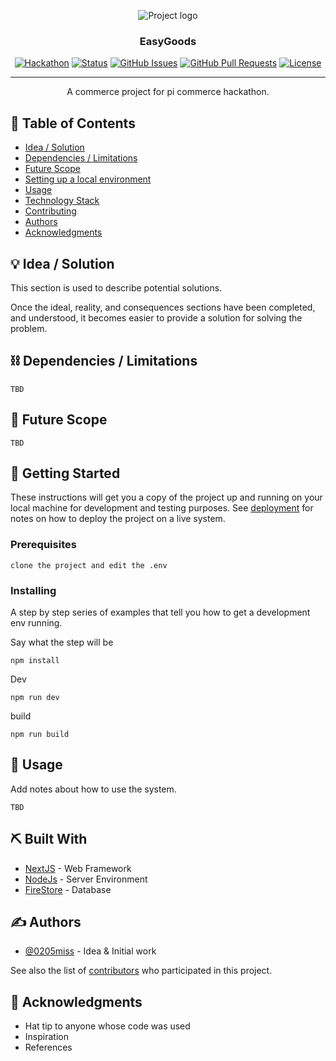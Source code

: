 <p align="center">
 <img src="https://i.imgur.com/LS9cpV2.png" alt="Project logo">
</p>
<h3 align="center">EasyGoods</h3>

<div align="center">

[![Hackathon](https://img.shields.io/badge/hackathon-PiCommerce-orange.svg)](http://hackathon.url.com)
[![Status](https://img.shields.io/badge/status-active-success.svg)]()
[![GitHub Issues](https://img.shields.io/github/issues/0205miss/EasyGoods.svg)](https://github.com/0205miss/EasyGoods/issues)
[![GitHub Pull Requests](https://img.shields.io/github/issues-pr/0205miss/EasyGoods.svg)](https://github.com/0205miss/EasyGoods/pulls)
[![License](https://img.shields.io/badge/license-PIOS-blue.svg)](LICENSE.md)

</div>

---

<p align="center"> A commerce project for pi commerce hackathon.
    <br> 
</p>

## 📝 Table of Contents

- [Idea / Solution](#idea)
- [Dependencies / Limitations](#limitations)
- [Future Scope](#future_scope)
- [Setting up a local environment](#getting_started)
- [Usage](#usage)
- [Technology Stack](#tech_stack)
- [Contributing](../CONTRIBUTING.md)
- [Authors](#authors)
- [Acknowledgments](#acknowledgments)


## 💡 Idea / Solution <a name = "idea"></a>

This section is used to describe potential solutions.

Once the ideal, reality, and consequences sections have been
completed, and understood, it becomes easier to provide a solution for solving the problem.

## ⛓️ Dependencies / Limitations <a name = "limitations"></a>

```
TBD
```

## 🚀 Future Scope <a name = "future_scope"></a>

```
TBD
```

## 🏁 Getting Started <a name = "getting_started"></a>

These instructions will get you a copy of the project up and running on your local machine for development
and testing purposes. See [deployment](#deployment) for notes on how to deploy the project on a live system.

### Prerequisites

```
clone the project and edit the .env
```

### Installing

A step by step series of examples that tell you how to get a development env running.

Say what the step will be

```
npm install
```

Dev

```
npm run dev
```

build

```
npm run build
```

## 🎈 Usage <a name="usage"></a>

Add notes about how to use the system.

```
TBD
```

## ⛏️ Built With <a name = "tech_stack"></a>

- [NextJS](https://nextjs.org/) - Web Framework
- [NodeJs](https://nodejs.org/en/) - Server Environment
- [FireStore](https://cloud.google.com/firestore) - Database

## ✍️ Authors <a name = "authors"></a>

- [@0205miss](https://github.com/0205miss) - Idea & Initial work

See also the list of [contributors](https://github.com/0205miss/EasyGoods/contributors)
who participated in this project.

## 🎉 Acknowledgments <a name = "acknowledgments"></a>

- Hat tip to anyone whose code was used
- Inspiration
- References
